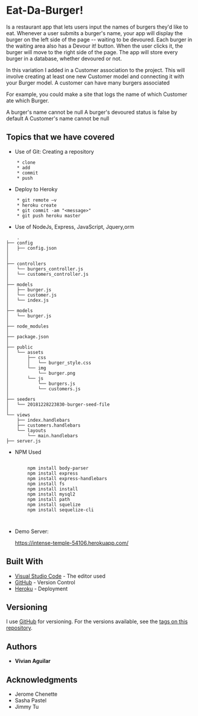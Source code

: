 # Eat-Da-Burger!

Is a restaurant app that lets users input the names of burgers they'd like to eat. Whenever a user submits a burger's name, your app will display the burger on the left side of the page -- waiting to be devoured.
Each burger in the waiting area also has a Devour it! button. When the user clicks it, the burger will move to the right side of the page.
The app will store every burger in a database, whether devoured or not.

In this variation  I added in a Customer association to the project. This will involve creating at least one new Customer model and connecting it with your Burger model.
A customer can have many burgers associated

For example, you could make a site that logs the name of which Customer ate which Burger.

A burger's name cannot be null
A burger's devoured status is false by default
A Customer's name cannot be null

## Topics that we have covered

* Use of Git: Creating a repository
```
    * clone 
    * add 
    * commit 
    * push
```

* Deploy to Heroky
```
    * git remote –v  
    * heroku create
    * git commit -am "<message>"
    * git push heroku master 
```

* Use of NodeJs, Express, JavaScript, Jquery,orm
```
    .
├── config
│   ├── config.json
│  
│ 
├── controllers
│   └── burgers_controller.js
│   └── customers_controller.js
│
├── models
│   ├── burger.js
│   └── customer.js
│   └── index.js
│
├── models
│   └── burger.js
│ 
├── node_modules
│ 
├── package.json
│
├── public
│   └── assets
│       ├── css
│       │   └── burger_style.css
│       └── img
│           └── burger.png
│       └── js
│           └── burgers.js
│           └── customers.js
│
├── seeders
│   └── 20181228223830-burger-seed-file
│
└── views
    ├── index.handlebars
    ├── customers.handlebars
    └── layouts
        └── main.handlebars
├── server.js
``` 

* NPM Used
```

        npm install body-parser
        npm install express
        npm install express-handlebars
        npm install fs
        npm install install
        npm install mysql2
        npm install path
        npm install squelize
        npm install sequelize-cli
       
        
``` 


* Demo Server:

  https://intense-temple-54106.herokuapp.com/

## Built With

* [Visual Studio Code](https://code.visualstudio.com/) - The editor used
* [GitHub](https://github.com/) - Version Control
* [Heroku](https://heroku.com) - Deployment

## Versioning

I use [GitHub](https://github.com/) for versioning. For the versions available, see the [tags on this repository](https://github.com/vaguilar25/sequelizedBurger). 

## Authors

* **Vivian Aguilar** 

## Acknowledgments

* Jerome Chenette
* Sasha Pastel
* Jimmy Tu
